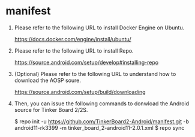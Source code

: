 # manifest

1. Please refer to the following URL to install Docker Engine on Ubuntu.

    https://docs.docker.com/engine/install/ubuntu/

2. Please refer to the following URL to install Repo. 

    https://source.android.com/setup/develop#installing-repo

3. (Optional) Please refer to the following URL to understand how to download the AOSP soure.

    https://source.android.com/setup/build/downloading

4. Then, you can issue the following commands to donwload the Android source for Tinker Board 2/2S.

    $ repo init -u https://github.com/TinkerBoard2-Android/manifest.git -b android11-rk3399 -m tinker_board_2-android11-2.0.1.xml
    $ repo sync
